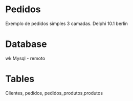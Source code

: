 # Pedidos
Exemplo de pedidos simples 3 camadas. Delphi 10.1 berlin

# Database
wk
Mysql - remoto

# Tables
Clientes, pedidos, pedidos_produtos,produtos



